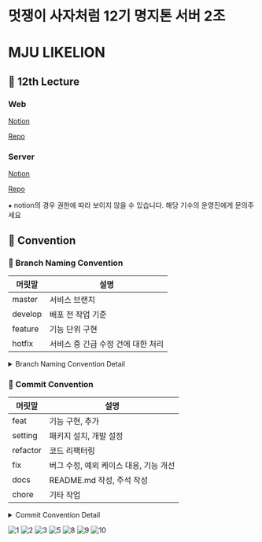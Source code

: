 # 멋쟁이 사자처럼 12기 명지톤 서버 2조

# MJU LIKELION

## 📕 12th Lecture

### Web
[Notion](https://likelion-mju-12th.notion.site/WEB-10a88d96c88f491096654e6d7d683b50?pvs=4)

[Repo](https://github.com/mju-likelion/12th-web-session)

### Server
[Notion](https://likelion-mju-12th.notion.site/SERVER-86f934ae17d348a3923ec7bf14186b38?pvs=4)

[Repo](https://github.com/mju-likelion/12th-server-session)

⁕ notion의 경우 권한에 따라 보이지 않을 수 있습니다. 해당 기수의 운영진에게 문의주세요

## 📠 Convention

### 🤝 Branch Naming Convention

|  머릿말      | 설명        |
| ----------- | ---------- |
| master      | 서비스 브랜치    |
| develop     | 배포 전 작업 기준    |
| feature     | 기능 단위 구현    |
| hotfix      | 서비스 중 긴급 수정 건에 대한 처리   |

<details>
<summary>Branch Naming Convention Detail</summary>
<div markdown="1">

```
master(main) ── develop ── feature
└── hotfix
```
- [ ] [깃 플로우](https://techblog.woowahan.com/2553/)를 베이스로 하여 프로젝트 사이즈에 맞게 재정의했습니다.
- [ ] 브랜치 이름은 `cabab-case`를 따릅니다.

#### master(main)
- [ ] 실제 서비스가 이루어지는 브랜치입니다.
- [ ] 이 브랜치를 기준으로 develop 브랜치가 분기됩니다.
- [ ] 배포 중, 긴급하게 수정할 건이 생길시 hotfix 브랜치를 만들어 수정합니다.

#### develop
- [ ] 개발, 테스트, 릴리즈 등 배포 전 작업의 기준이 되는 브랜치입니다.
- [ ] 해당 브랜치를 default로 설정합니다.
- [ ] 이 브랜치에서 feature 브랜치가 분기됩니다.

#### feature
- [ ] 개별 개발자가 맡은 작업을 개발하는 브랜치입니다.
- [ ] feature/(feature-name) 과 같이 머릿말을 feature, 꼬릿말을 개발하는 기능으로 명명합니다.
- [ ] feature-name의 경우 cabab-case를 따릅니다.
- [ ] ex) feature/login-validation

#### hotfix
- [ ] 서비스 중 긴급히 수정해야 할 사항이 발생할 때 사용합니다.
- [ ] master에서 분기됩니다.

</div>
</details>

### 🤝 Commit Convention

|  머릿말     | 설명        |
| ----------- | ---------- |
| feat        | 기능 구현, 추가   |
| setting     | 패키지 설치, 개발 설정    |
| refactor    | 코드 리팩터링    |
| fix         | 버그 수정, 예외 케이스 대응, 기능 개선   |
| docs        | README.md 작성, 주석 작성   |
| chore       | 기타 작업  |

<details>
<summary>Commit Convention Detail</summary>
<div markdown="1">

- [ ] `feat: 회원가입 API 구현`과 같이 `머릿말: 내용` 형식으로 작성합니다.
- [ ] 리팩터링의 경우 기능의 변화 없이 구조를 개선할 때 사용됩니다. (ex: 입력 상태값을  커스텀 훅으로 분리)
- [ ] 여러 작업을 동시에 실행한 경우 한 줄에 한 내용씩 입력합니다. 가장 메인이 된 작업을 먼저 기입합니다.
```
- ❌ 잘못된 예시_1
feat: 버튼 컴포넌트 구현, API 중복 요청 현상 해결

- ❌ 잘못된 예시_2
feat: 버튼 컴포넌트 구현 || fix: API 중복 요청 현상 해결

- ⭕ 올바른 예시
feat: 버튼 컴포넌트 구현
fix: API 중복 요청 현상 해결
```

</div>
</details>


![1](https://github.com/user-attachments/assets/a889cd2e-5165-43bd-a028-20965594f650)
![2](https://github.com/user-attachments/assets/c28a71ad-0477-4c45-9639-761900e7a978)
![3](https://github.com/user-attachments/assets/5f840b62-65e8-4006-a5b3-d81073626a37)
![5](https://github.com/user-attachments/assets/78248c9d-05fb-429c-b3e8-4ebe55f55365)
![8](https://github.com/user-attachments/assets/a9b42459-780a-4d41-a7b5-fadf58553b55)
![9](https://github.com/user-attachments/assets/446b1c99-1ad6-4921-9c1b-2533ed3d847b)
![10](https://github.com/user-attachments/assets/d98c7464-18be-47ad-a282-242bdfe8af66)

